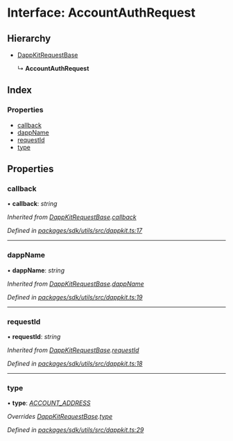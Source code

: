 # Interface: AccountAuthRequest

## Hierarchy

* [DappKitRequestBase](_packages_sdk_utils_src_dappkit_.dappkitrequestbase.md)

  ↳ **AccountAuthRequest**

## Index

### Properties

* [callback](_packages_sdk_utils_src_dappkit_.accountauthrequest.md#callback)
* [dappName](_packages_sdk_utils_src_dappkit_.accountauthrequest.md#dappname)
* [requestId](_packages_sdk_utils_src_dappkit_.accountauthrequest.md#requestid)
* [type](_packages_sdk_utils_src_dappkit_.accountauthrequest.md#type)

## Properties

###  callback

• **callback**: *string*

*Inherited from [DappKitRequestBase](_packages_sdk_utils_src_dappkit_.dappkitrequestbase.md).[callback](_packages_sdk_utils_src_dappkit_.dappkitrequestbase.md#callback)*

*Defined in [packages/sdk/utils/src/dappkit.ts:17](https://github.com/medhak1/celo-monorepo/blob/master/packages/sdk/utils/src/dappkit.ts#L17)*

___

###  dappName

• **dappName**: *string*

*Inherited from [DappKitRequestBase](_packages_sdk_utils_src_dappkit_.dappkitrequestbase.md).[dappName](_packages_sdk_utils_src_dappkit_.dappkitrequestbase.md#dappname)*

*Defined in [packages/sdk/utils/src/dappkit.ts:19](https://github.com/medhak1/celo-monorepo/blob/master/packages/sdk/utils/src/dappkit.ts#L19)*

___

###  requestId

• **requestId**: *string*

*Inherited from [DappKitRequestBase](_packages_sdk_utils_src_dappkit_.dappkitrequestbase.md).[requestId](_packages_sdk_utils_src_dappkit_.dappkitrequestbase.md#requestid)*

*Defined in [packages/sdk/utils/src/dappkit.ts:18](https://github.com/medhak1/celo-monorepo/blob/master/packages/sdk/utils/src/dappkit.ts#L18)*

___

###  type

• **type**: *[ACCOUNT_ADDRESS](../enums/_packages_sdk_utils_src_dappkit_.dappkitrequesttypes.md#account_address)*

*Overrides [DappKitRequestBase](_packages_sdk_utils_src_dappkit_.dappkitrequestbase.md).[type](_packages_sdk_utils_src_dappkit_.dappkitrequestbase.md#type)*

*Defined in [packages/sdk/utils/src/dappkit.ts:29](https://github.com/medhak1/celo-monorepo/blob/master/packages/sdk/utils/src/dappkit.ts#L29)*
